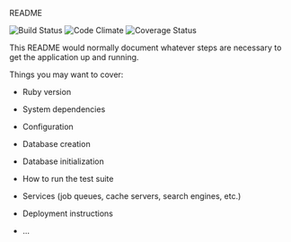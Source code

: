 README

![Build Status](https://codeship.com/projects/58a3b060-953d-0133-ccd7-4a53072d6648/status?branch=master)
![Code Climate](https://codeclimate.com/github/jrpespisa/mars-imageboard.png)
![Coverage Status](https://coveralls.io/repos/jrpespisa/mars-imageboard/badge.png)

This README would normally document whatever steps are necessary to get the
application up and running.

Things you may want to cover:

* Ruby version

* System dependencies

* Configuration

* Database creation

* Database initialization

* How to run the test suite

* Services (job queues, cache servers, search engines, etc.)

* Deployment instructions

* ...

